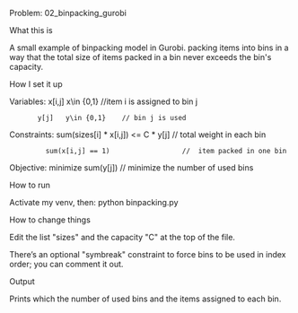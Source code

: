 Problem: 02_binpacking_gurobi

What this is

A small example of binpacking model in Gurobi. packing items into bins in a way that the total size of items packed in a bin never exceeds the bin's capacity.

How I set it up

Variables: x[i,j] x\in {0,1}     //item i is assigned to bin j

           y[j]   y\in {0,1}    // bin j is used

Constraints: sum(sizes[i] * x[i,j]) <= C * y[j] // total weight in each bin

             sum(x[i,j] == 1)                  //  item packed in one bin 


Objective: minimize sum(y[j]) // minimize the number of used bins

How to run

Activate my venv, then: python binpacking.py

How to change things

Edit the list "sizes" and the capacity "C" at the top of the file.

There’s an optional "symbreak" constraint to force bins to be used in index order; you can comment it out.

Output

Prints which the number of used bins and the items assigned to each bin.